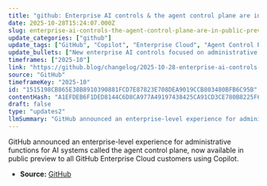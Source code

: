 ```yaml
---
title: "github: Enterprise AI controls & the agent control plane are in public preview"
date: 2025-10-28T15:24:07.000Z
slug: enterprise-ai-controls-the-agent-control-plane-are-in-public-preview
update_categories: ["github"]
update_tags: ["GitHub", "Copilot", "Enterprise Cloud", "Agent Control Plane", "Enterprise AI", "Public Preview", "Admin Controls", "AI Governance"]
update_bullets: ["New enterprise AI controls focused on administrative functions for AI systems.", "The feature is called the agent control plane.", "Available today in public preview to all GitHub Enterprise Cloud customers using Copilot.", "Announcement published on the GitHub Blog."]
timeframes: ["2025-10"]
link: "https://github.blog/changelog/2025-10-28-enterprise-ai-controls-the-agent-control-plane-are-in-public-preview"
source: "GitHub"
timeframeKey: "2025-10"
id: "1515198CB865E38B8910390881FCD7E87823E708DEA9019CCB803480BFB6C95B"
contentHash: "A1EFDEB6F1DED8144C6D8CA977A49197438425CA91CD3CE780B8225F655F7D0D"
draft: false
type: "updates2"
llmSummary: "GitHub announced an enterprise-level experience for administrative functions for AI systems called the agent control plane, now available in public preview to all GitHub Enterprise Cloud customers using Copilot."
---
```


GitHub announced an enterprise-level experience for administrative functions for AI systems called the agent control plane, now available in public preview to all GitHub Enterprise Cloud customers using Copilot.

- **Source:** [GitHub](https://github.blog/changelog/2025-10-28-enterprise-ai-controls-the-agent-control-plane-are-in-public-preview)
